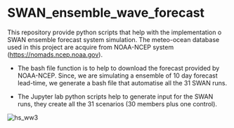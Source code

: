 # SWAN_ensemble_wave_forecast

This repository provide python scripts that help with the implementation o SWAN ensemble forecast system simulation. The meteo-ocean database used in this project are acquire from NOAA-NCEP system (https://nomads.ncep.noaa.gov). 

- The bash file function is to help to download the forecast provided by NOAA-NCEP. Since, we are simulating a ensemble of 10 day forecast lead-time, we generate a bash file that automatise all the 31 SWAN runs.

- The Jupyter lab python scripts help to generate input for the SWAN runs, they create all the 31 scenarios (30 members plus one control).

![hs_ww3](https://user-images.githubusercontent.com/51712154/168601884-31192151-ae66-41f9-95ee-482737588eec.png)
